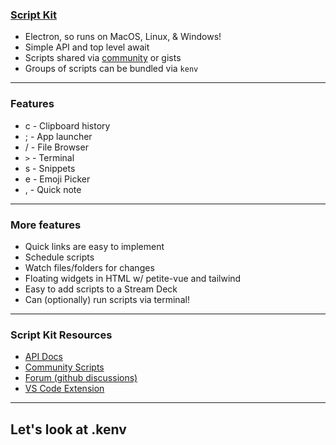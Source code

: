 ### [Script Kit](https://www.scriptkit.com/)

- Electron, so runs on MacOS, Linux, & Windows!
- Simple API and top level await
- Scripts shared via [community](https://www.scriptkit.com/scripts) or gists
- Groups of scripts can be bundled via `kenv`

---

### Features

- c - Clipboard history
- ; - App launcher
- / - File Browser
- `>` - Terminal
- s - Snippets
- e - Emoji Picker
- , - Quick note

---

### More features

- Quick links are easy to implement
- Schedule scripts
- Watch files/folders for changes
- Floating widgets in HTML w/ petite-vue and tailwind
- Easy to add scripts to a Stream Deck
- Can (optionally) run scripts via terminal!

---

### Script Kit Resources

- [API Docs](https://github.com/johnlindquist/kit/blob/main/API.md)
- [Community Scripts](https://www.scriptkit.com/scripts)
- [Forum (github discussions)](https://github.com/johnlindquist/kit/discussions)
- [VS Code Extension](https://marketplace.visualstudio.com/items?itemName=johnlindquist.kit-extension)

---

## Let's look at .kenv
